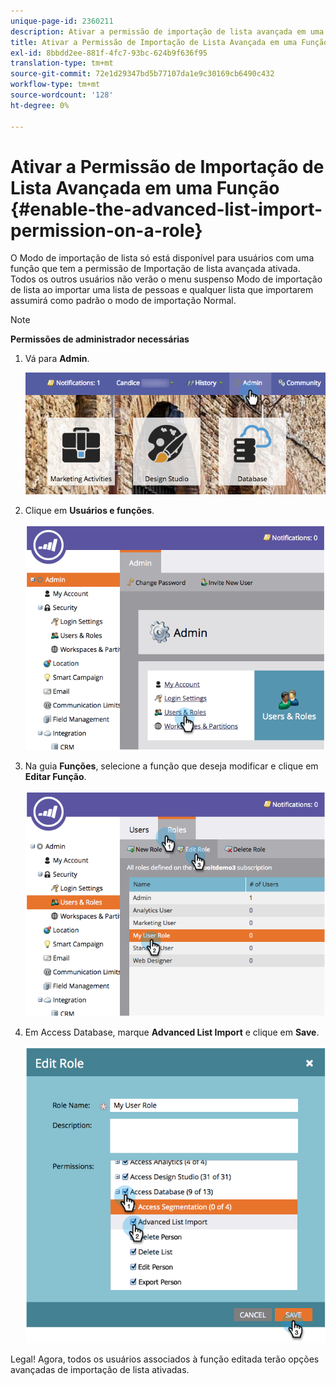 ```yaml
---
unique-page-id: 2360211
description: Ativar a permissão de importação de lista avançada em uma função - Documentos do Marketo - Documentação do produto
title: Ativar a Permissão de Importação de Lista Avançada em uma Função
exl-id: 8bbdd2ee-881f-4fc7-93bc-624b9f636f95
translation-type: tm+mt
source-git-commit: 72e1d29347bd5b77107da1e9c30169cb6490c432
workflow-type: tm+mt
source-wordcount: '128'
ht-degree: 0%

---
```


# Ativar a Permissão de Importação de Lista Avançada em uma Função {#enable-the-advanced-list-import-permission-on-a-role}

O Modo de importação de lista só está disponível para usuários com uma função que tem a permissão de Importação de lista avançada ativada. Todos os outros usuários não verão o menu suspenso Modo de importação de lista ao importar uma lista de pessoas e qualquer lista que importarem assumirá como padrão o modo de importação Normal.

>[!NOTE]
>
>**Permissões de administrador necessárias**

1. Vá para **Admin**.

   ![](assets/adminhand-2.png)

1. Clique em **Usuários e funções**.

   ![](assets/image2014-9-17-11-3a50-3a38.png)

1. Na guia **Funções**, selecione a função que deseja modificar e clique em **Editar Função**.

   ![](assets/image2014-9-17-11-3a51-3a49.png)

1. Em Access Database, marque **Advanced List Import** e clique em **Save**.

   ![](assets/four-1.png)

Legal! Agora, todos os usuários associados à função editada terão opções avançadas de importação de lista ativadas.
